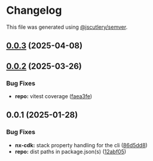 # Changelog

This file was generated using [@jscutlery/semver](https://github.com/jscutlery/semver).

## [0.0.3](https://github.com/plastic-ant/packages/compare/nx-cdk-local@0.0.2...nx-cdk-local@0.0.3) (2025-04-08)

## [0.0.2](https://github.com/plastic-ant/packages/compare/nx-cdk-local@0.0.1...nx-cdk-local@0.0.2) (2025-03-26)


### Bug Fixes

* **repo:** vitest coverage ([faea3fe](https://github.com/plastic-ant/packages/commit/faea3fe115e29c60c990dcf1fef991d55e9cb20e))

## 0.0.1 (2025-01-28)


### Bug Fixes

* **nx-cdk:** stack property handling for the cli ([86d5dd8](https://github.com/plastic-ant/packages/commit/86d5dd8d674fdd39a4bbe23feeab685f38b8aef1))
* **repo:** dist paths in package.json(s) ([12abf05](https://github.com/plastic-ant/packages/commit/12abf05216cda9b4de78324f0c895947b52f245c))
